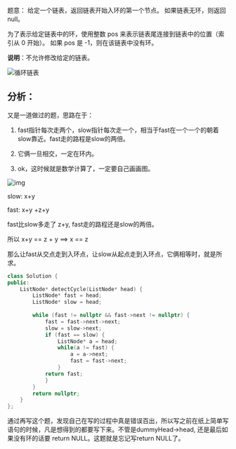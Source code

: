 题意： 给定一个链表，返回链表开始入环的第一个节点。 如果链表无环，则返回 null。

为了表示给定链表中的环，使用整数 pos 来表示链表尾连接到链表中的位置（索引从 0 开始）。 如果 pos 是 -1，则在该链表中没有环。

**说明**：不允许修改给定的链表。

![循环链表](https://code-thinking-1253855093.file.myqcloud.com/pics/20200816110112704.png)

## 分析：

又是一道做过的题，思路在于：

1. fast指针每次走两个，slow指针每次走一个，相当于fast在一个一个的朝着slow靠近。fast走的路程是slow的两倍。
2. 它俩一旦相交，一定在环内。

3. ok，这时候就是数学计算了，一定要自己画画图。

![img](https://code-thinking-1253855093.file.myqcloud.com/pics/20220925103433.png)

slow: x+y

fast: x+y +z+y

fast比slow多走了 z+y, fast走的路程还是slow的两倍。

所以 x+y == z + y ==>  x == z

那么让fast从交点走到入环点，让slow从起点走到入环点，它俩相等时，就是所求。



```cpp
class Solution {
public:
    ListNode* detectCycle(ListNode* head) {
        ListNode* fast = head;
        ListNode* slow = head;
        
        while (fast != nullptr && fast->next != nullptr) {
            fast = fast->next->next;
            slow = slow->next;
            if (fast == slow) {
                ListNode* a = head;
                while(a != fast) {
                    a = a->next;
                    fast = fast->next;
                }
            return fast;
            }
        }
        return nullptr;
    }
};
```



通过再写这个题，发现自己在写的过程中真是错误百出，所以写之前在纸上简单写语句的时候，凡是想得到的都要写下来。不管是dummyHead->head,  还是最后如果没有环的话要 return NULL。这题就是忘记写return NULL了。